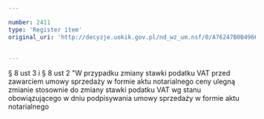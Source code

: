 ```yaml
---

number: 2411
type: 'Register item'
original_uri: 'http://decyzje.uokik.gov.pl/nd_wz_um.nsf/0/A76247B0B4966E8DC12578C40037840D?OpenDocument'


---
```


§ 8 ust 3 i § 8 ust 2 "W przypadku zmiany stawki podatku VAT przed zawarciem umowy sprzedaży w formie aktu notarialnego ceny ulegną zmianie stosownie do zmiany stawki podatku VAT wg stanu obowiązującego w dniu podpisywania umowy sprzedaży w formie aktu notarialnego
